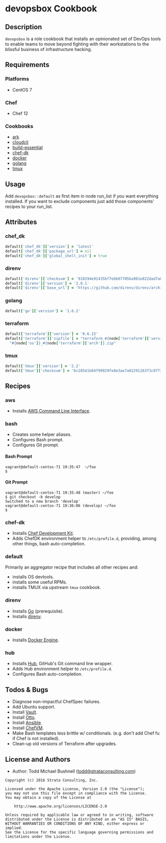 # devopsbox Cookbook

## Description

`devopsbox` is a role cookbook that installs an opinionated set of DevOps tools to enable teams to move beyond fighting with their workstations to the blissful business of infrastructure hacking.

## Requirements

### Platforms

 * CentOS 7

### Chef

 * Chef 12

### Cookbooks

 * [ark](https://github.com/burtlo/ark)
 * [cloudcli](https://github.com/nickryand/cloudcli-cookbook)
 * [build-essential](https://github.com/chef-cookbooks/build-essential)
 * [chef-dk](https://github.com/RoboticCheese/chef-dk-chef)
 * [docker](https://github.com/chef-cookbooks/docker)
 * [golang](https://github.com/NOX73/chef-golang)
 * [tmux](https://github.com/stevendanna/tmux)

## Usage

Add `devopsbox::default` as first item in node run_list if you want everything installed. If you want to exclude components just add those components' recipes to your run_list.

## Attributes

### chef_dk

```ruby
default['chef_dk']['version'] = 'latest'
default['chef_dk']['package_url'] = nil
default['chef_dk']['global_shell_init'] = true
```

### direnv

```ruby
default['direnv']['checksum'] = '918194e91435bf7ebb07705ba901e822dad7a01546e29e285043c3976fee115b'
default['direnv']['version'] = '2.8.1'
default['direnv']['base_url'] = 'https://github.com/direnv/direnv/archive'
```

### golang

```ruby
default['go']['version'] = '1.6.2'
```

### terraform

```ruby
default['terraform']['version'] = '0.6.15'
default['terraform']['zipfile'] = "terraform_#{node['terraform']['version']}_" \
  "#{node['os']}_#{node['terraform']['arch']}.zip"
```

### tmux

```ruby
default['tmux']['version'] = '2.2'
default['tmux']['checksum'] = 'bc28541b64f99929fe8e3ae7a02291263f3c97730781201824c0f05d7c8e19e4'
```

## Recipes

### aws

 * Installs [AWS Command Line Interface](https://aws.amazon.com/cli/).

### bash

 * Creates some helper aliases.
 * Configures Bash prompt.
 * Configures Git prompt.

#### Bash Prompt

```
vagrant@default-centos-71 19:35:47  ~/foo
$
```

#### Git Prompt

```
vagrant@default-centos-71 19:35:48 (master) ~/foo
$ git checkout -b develop
Switched to a new branch 'develop'
vagrant@default-centos-71 19:36:06 (develop) ~/foo
$
```

### chef-dk

 * Installs [Chef Development Kit](https://downloads.chef.io/chef-dk/).
 * Adds ChefDK environment helper to `/etc/profile.d`, providing, among other things, bash auto-completion.

### default

Primarily an aggregator recipe that includes all other recipes and:

 * installs OS devtools.
 * installs some useful RPMs.
 * installs TMUX via upstream `tmux` cookbook.

### direnv

 * Installs [Go](https://golang.org/) (prerequisite).
 * Installs [direnv](http://direnv.net/).

### docker

 * Installs [Docker Engine](https://www.docker.com/products/docker-engine).

### hub

 * Installs [Hub](https://github.com/github/hub), GitHub's Git command line wrapper.
 * Adds Hub environment helper to `/etc/profile.d`.
 * Configures Bash auto-completion.

## Todos & Bugs

 * Diagnose non-impactful ChefSpec failures.
 * Add Ubuntu support.
 * Install [Vault](https://www.vaultproject.io/).
 * Install [Otto](https://www.ottoproject.io/).
 * Install [Ansible](https://www.ansible.com/).
 * Install [ChefVM](https://github.com/trobrock/chefvm).
 * Make Bash templates less brittle w/ conditionals. (e.g. don't add Chef fu if Chef is not installed).
 * Clean-up old versions of Terraform after upgrades.

## License and Authors

 * Author: Todd Michael Bushnell (<todd@strataconsulting.com>)

```text
Copyright (c) 2016 Strata Consulting, Inc.

Licensed under the Apache License, Version 2.0 (the "License");
you may not use this file except in compliance with the License.
You may obtain a copy of the License at

    http://www.apache.org/licenses/LICENSE-2.0

Unless required by applicable law or agreed to in writing, software
distributed under the License is distributed on an "AS IS" BASIS,
WITHOUT WARRANTIES OR CONDITIONS OF ANY KIND, either express or implied.
See the License for the specific language governing permissions and
limitations under the License.
```
